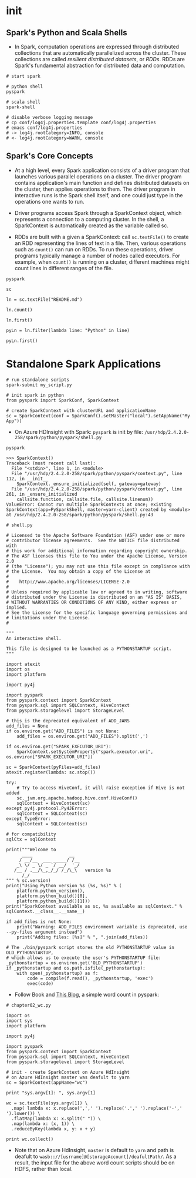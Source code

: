<!-- README.md is generated from README.Rmd. -->
init
====

Spark's Python and Scala Shells
-------------------------------

-   In Spark, computation operations are expressed through distributed collections that are automatically parallelized across the cluster. These collections are called *resilient distributed datasets*, or *RDDs*. RDDs are Spark's fundamental abstraction for distributed data and computation.

<!-- -->

    # start spark

    # python shell
    pyspark

    # scala shell
    spark-shell

    # disable verbose logging message
    # cp conf/log4j.properties.template conf/log4j.properties
    # emacs conf/log4j.properties
    # -> log4j.rootCategory=INFO, console
    # <- log4j.rootCategory=WARN, console

Spark's Core Concepts
---------------------

-   At a high level, every Spark application consists of a driver program that launches various parallel operations on a cluster. The driver program contains application's main function and defines distributed datasets on the cluster, then applies operations to them. The driver program in interactive runs is the Spark shell itself, and one could just type in the operations one wants to run.

-   Driver programs access Spark through a SparkContext object, which represents a connection to a computing cluster. In the shell, a SparkContext is automatically created as the variable called sc.

-   RDDs are built with a given a SparkContext: call `sc.textFile()` to create an RDD representing the lines of text in a file. Then, various operations such as `count()` can run on RDDs. To run these operations, driver programs typically manage a number of nodes called executors. For example, when `count()` is running on a cluster, different machines might count lines in different ranges of the file.

<!-- -->

    pyspark

    sc

    ln = sc.textFile("README.md")

    ln.count()

    ln.first()

    pyLn = ln.filter(lambda line: "Python" in line)

    pyLn.first()

Standalone Spark Applications
=============================

    # run standalone scripts
    spark-submit my_script.py

    # init spark in python
    from pyspark import SparkConf, SparkContext

    # create SparkContext with clusterURL and applicationName
    sc = SparkContext(conf = SparkConf().setMaster("local").setAppName("My App"))

-   On Azure HDInsight with Spark: `pyspark` is init by file: `/usr/hdp/2.4.2.0-258/spark/python/pyspark/shell.py`

<!-- -->

    pyspark

    >>> SparkContext()
    Traceback (most recent call last):
      File "<stdin>", line 1, in <module>
      File "/usr/hdp/2.4.2.0-258/spark/python/pyspark/context.py", line 112, in __init__
        SparkContext._ensure_initialized(self, gateway=gateway)
      File "/usr/hdp/2.4.2.0-258/spark/python/pyspark/context.py", line 261, in _ensure_initialized
        callsite.function, callsite.file, callsite.linenum))
    ValueError: Cannot run multiple SparkContexts at once; existing SparkContext(app=PySparkShell, master=yarn-client) created by <module> at /usr/hdp/2.4.2.0-258/spark/python/pyspark/shell.py:43

    # shell.py

    # Licensed to the Apache Software Foundation (ASF) under one or more
    # contributor license agreements.  See the NOTICE file distributed with
    # this work for additional information regarding copyright ownership.
    # The ASF licenses this file to You under the Apache License, Version 2.0
    # (the "License"); you may not use this file except in compliance with
    # the License.  You may obtain a copy of the License at
    #
    #    http://www.apache.org/licenses/LICENSE-2.0
    #
    # Unless required by applicable law or agreed to in writing, software
    # distributed under the License is distributed on an "AS IS" BASIS,
    # WITHOUT WARRANTIES OR CONDITIONS OF ANY KIND, either express or implied.
    # See the License for the specific language governing permissions and
    # limitations under the License.
    #

    """
    An interactive shell.

    This file is designed to be launched as a PYTHONSTARTUP script.
    """

    import atexit
    import os
    import platform

    import py4j

    import pyspark
    from pyspark.context import SparkContext
    from pyspark.sql import SQLContext, HiveContext
    from pyspark.storagelevel import StorageLevel

    # this is the deprecated equivalent of ADD_JARS
    add_files = None
    if os.environ.get("ADD_FILES") is not None:
        add_files = os.environ.get("ADD_FILES").split(',')

    if os.environ.get("SPARK_EXECUTOR_URI"):
        SparkContext.setSystemProperty("spark.executor.uri", os.environ["SPARK_EXECUTOR_URI"])

    sc = SparkContext(pyFiles=add_files)
    atexit.register(lambda: sc.stop())

    try:
        # Try to access HiveConf, it will raise exception if Hive is not added
        sc._jvm.org.apache.hadoop.hive.conf.HiveConf()
        sqlContext = HiveContext(sc)
    except py4j.protocol.Py4JError:
        sqlContext = SQLContext(sc)
    except TypeError:
        sqlContext = SQLContext(sc)

    # for compatibility
    sqlCtx = sqlContext

    print("""Welcome to
          ____              __
         / __/__  ___ _____/ /__
        _\ \/ _ \/ _ `/ __/  '_/
       /__ / .__/\_,_/_/ /_/\_\   version %s
          /_/
    """ % sc.version)
    print("Using Python version %s (%s, %s)" % (
        platform.python_version(),
        platform.python_build()[0],
        platform.python_build()[1]))
    print("SparkContext available as sc, %s available as sqlContext." % sqlContext.__class__.__name__)

    if add_files is not None:
        print("Warning: ADD_FILES environment variable is deprecated, use --py-files argument instead")
        print("Adding files: [%s]" % ", ".join(add_files))

    # The ./bin/pyspark script stores the old PYTHONSTARTUP value in OLD_PYTHONSTARTUP,
    # which allows us to execute the user's PYTHONSTARTUP file:
    _pythonstartup = os.environ.get('OLD_PYTHONSTARTUP')
    if _pythonstartup and os.path.isfile(_pythonstartup):
        with open(_pythonstartup) as f:
            code = compile(f.read(), _pythonstartup, 'exec')
            exec(code)

-   Follow Book and [This Blog](http://www.mccarroll.net/blog/pyspark2/), a simple word count in pyspark:

<!-- -->

    # chapter02_wc.py

    import os
    import sys
    import platform

    import py4j

    import pyspark
    from pyspark.context import SparkContext
    from pyspark.sql import SQLContext, HiveContext
    from pyspark.storagelevel import StorageLevel

    # init - create SparkContext on Azure HdInsight
    # on Azure HdInsight master was deafult to yarn
    sc = SparkContext(appName="wc")

    print "sys.argv[1]: ", sys.argv[1] 

    wc = sc.textFile(sys.argv[1]) \
      .map( lambda x: x.replace(',',' ').replace('.',' ').replace('-',' ').lower()) \
      .flatMap(lambda x: x.split(" ")) \
      .map(lambda x: (x, 1)) \
      .reduceByKey(lambda x, y: x + y)

    print wc.collect()

-   Note that on Azure HdInsight, `master` is default to `yarn` and path is deafult to `wasb:://[usrname]@[storageAccount]/deafultPath/`. As a result, the input file for the above word count scripts should be on HDFS, rather than local.
